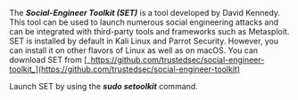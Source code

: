 The **_Social-Engineer Toolkit (SET)_** is a tool developed by David Kennedy. This tool can be used to launch numerous social engineering attacks and can be integrated with third-party tools and frameworks such as Metasploit. SET is installed by default in Kali Linux and Parrot Security. However, you can install it on other flavors of Linux as well as on macOS. You can download SET from [_https://github.com/trustedsec/social-engineer-toolkit_](https://github.com/trustedsec/social-engineer-toolkit)

Launch SET by using the **_sudo setoolkit_** command.
